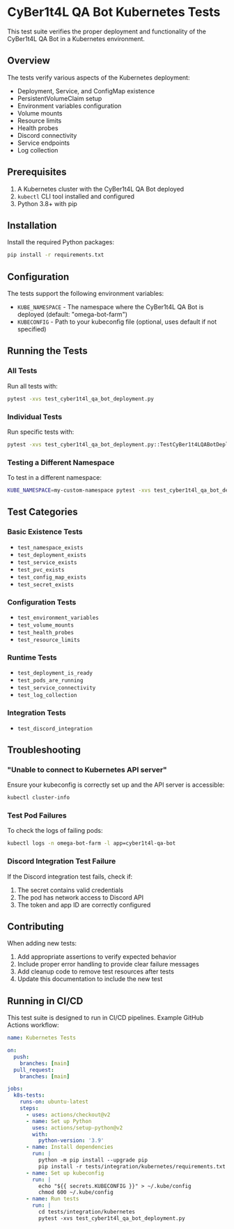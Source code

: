 # CyBer1t4L QA Bot Kubernetes Tests

This test suite verifies the proper deployment and functionality of the CyBer1t4L QA Bot in a Kubernetes environment.

## Overview

The tests verify various aspects of the Kubernetes deployment:

- Deployment, Service, and ConfigMap existence
- PersistentVolumeClaim setup
- Environment variables configuration
- Volume mounts
- Resource limits
- Health probes
- Discord connectivity
- Service endpoints
- Log collection

## Prerequisites

1. A Kubernetes cluster with the CyBer1t4L QA Bot deployed
2. `kubectl` CLI tool installed and configured
3. Python 3.8+ with pip

## Installation

Install the required Python packages:

```bash
pip install -r requirements.txt
```

## Configuration

The tests support the following environment variables:

- `KUBE_NAMESPACE` - The namespace where the CyBer1t4L QA Bot is deployed (default: "omega-bot-farm")
- `KUBECONFIG` - Path to your kubeconfig file (optional, uses default if not specified)

## Running the Tests

### All Tests

Run all tests with:

```bash
pytest -xvs test_cyber1t4l_qa_bot_deployment.py
```

### Individual Tests

Run specific tests with:

```bash
pytest -xvs test_cyber1t4l_qa_bot_deployment.py::TestCyBer1t4LQABotDeployment::test_deployment_exists
```

### Testing a Different Namespace

To test in a different namespace:

```bash
KUBE_NAMESPACE=my-custom-namespace pytest -xvs test_cyber1t4l_qa_bot_deployment.py
```

## Test Categories

### Basic Existence Tests

- `test_namespace_exists`
- `test_deployment_exists`
- `test_service_exists`
- `test_pvc_exists`
- `test_config_map_exists`
- `test_secret_exists`

### Configuration Tests

- `test_environment_variables`
- `test_volume_mounts`
- `test_health_probes`
- `test_resource_limits`

### Runtime Tests

- `test_deployment_is_ready`
- `test_pods_are_running`
- `test_service_connectivity`
- `test_log_collection`

### Integration Tests

- `test_discord_integration`

## Troubleshooting

### "Unable to connect to Kubernetes API server"

Ensure your kubeconfig is correctly set up and the API server is accessible:

```bash
kubectl cluster-info
```

### Test Pod Failures

To check the logs of failing pods:

```bash
kubectl logs -n omega-bot-farm -l app=cyber1t4l-qa-bot
```

### Discord Integration Test Failure

If the Discord integration test fails, check if:

1. The secret contains valid credentials
2. The pod has network access to Discord API
3. The token and app ID are correctly configured

## Contributing

When adding new tests:

1. Add appropriate assertions to verify expected behavior
2. Include proper error handling to provide clear failure messages
3. Add cleanup code to remove test resources after tests
4. Update this documentation to include the new test

## Running in CI/CD

This test suite is designed to run in CI/CD pipelines. Example GitHub Actions workflow:

```yaml
name: Kubernetes Tests

on:
  push:
    branches: [main]
  pull_request:
    branches: [main]

jobs:
  k8s-tests:
    runs-on: ubuntu-latest
    steps:
      - uses: actions/checkout@v2
      - name: Set up Python
        uses: actions/setup-python@v2
        with:
          python-version: '3.9'
      - name: Install dependencies
        run: |
          python -m pip install --upgrade pip
          pip install -r tests/integration/kubernetes/requirements.txt
      - name: Set up kubeconfig
        run: |
          echo "${{ secrets.KUBECONFIG }}" > ~/.kube/config
          chmod 600 ~/.kube/config
      - name: Run tests
        run: |
          cd tests/integration/kubernetes
          pytest -xvs test_cyber1t4l_qa_bot_deployment.py
